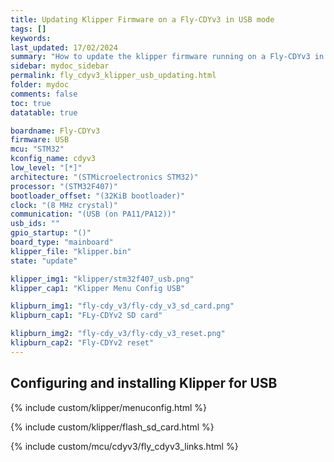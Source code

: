 ```yaml
---
title: Updating Klipper Firmware on a Fly-CDYv3 in USB mode
tags: []
keywords: 
last_updated: 17/02/2024
summary: "How to update the klipper firmware running on a Fly-CDYv3 in USB mode"
sidebar: mydoc_sidebar
permalink: fly_cdyv3_klipper_usb_updating.html
folder: mydoc
comments: false
toc: true
datatable: true

boardname: Fly-CDYv3
firmware: USB
mcu: "STM32"
kconfig_name: cdyv3
low_level: "[*]"
architecture: "(STMicroelectronics STM32)"
processor: "(STM32F407)"
bootloader_offset: "(32KiB bootloader)"
clock: "(8 MHz crystal)"
communication: "(USB (on PA11/PA12))"
usb_ids: ""
gpio_startup: "()"
board_type: "mainboard"
klipper_file: "klipper.bin"
state: "update"

klipper_img1: "klipper/stm32f407_usb.png"
klipper_cap1: "Klipper Menu Config USB"

klipburn_img1: "fly-cdy_v3/fly-cdy_v3_sd_card.png"
klipburn_cap1: "FLy-CDYv2 SD card"

klipburn_img2: "fly-cdy_v3/fly-cdy_v3_reset.png"
klipburn_cap2: "Fly-CDYv2 reset"
---
```


## Configuring and installing Klipper for USB

{% include custom/klipper/menuconfig.html %}

{% include custom/klipper/flash_sd_card.html %}

{% include custom/mcu/cdyv3/fly_cdyv3_links.html %}
